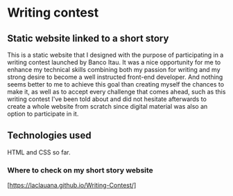 # Writing contest

## Static website linked to a short story

This is a static website that I designed with the purpose of participating in a writing contest launched by Banco Itau. It was a nice opportunity for me to enhance my technical skills combining both my passion for writing and my strong desire to become a well instructed front-end developer. And nothing seems better to me to achieve this goal than creating myself the chances to make it, as well as to accept every challenge that comes ahead, such as this writing contest I've been told about and did not hesitate afterwards to create a whole website from scratch since digital material was also an option to participate in it.

## Technologies used

HTML and CSS so far.

### Where to check on my short story website

[https://laclauana.github.io/Writing-Contest/]

